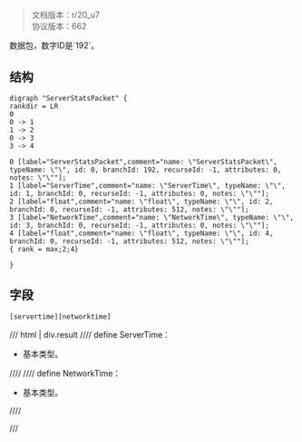 # <!-- md:samp ServerStatsPacket -->

> 文档版本：r/20_u7<br/>协议版本：662

<!-- md:samp ServerStatsPacket -->数据包，数字ID是`192`。

## 结构

```viz
digraph "ServerStatsPacket" {
rankdir = LR
0
0 -> 1
1 -> 2
0 -> 3
3 -> 4

0 [label="ServerStatsPacket",comment="name: \"ServerStatsPacket\", typeName: \"\", id: 0, branchId: 192, recurseId: -1, attributes: 0, notes: \"\""];
1 [label="ServerTime",comment="name: \"ServerTime\", typeName: \"\", id: 1, branchId: 0, recurseId: -1, attributes: 0, notes: \"\""];
2 [label="float",comment="name: \"float\", typeName: \"\", id: 2, branchId: 0, recurseId: -1, attributes: 512, notes: \"\""];
3 [label="NetworkTime",comment="name: \"NetworkTime\", typeName: \"\", id: 3, branchId: 0, recurseId: -1, attributes: 0, notes: \"\""];
4 [label="float",comment="name: \"float\", typeName: \"\", id: 4, branchId: 0, recurseId: -1, attributes: 512, notes: \"\""];
{ rank = max;2;4}

}

```

## 字段

```title='ServerStatsPacket'
[servertime][networktime]
```

/// html | div.result
//// define
ServerTime：<!-- md:samp float -->

- 基本类型。


////
//// define
NetworkTime：<!-- md:samp float -->

- 基本类型。


////

///

